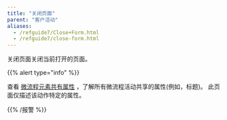 ```yaml
---
title: "关闭页面"
parent: "客户活动"
aliases:
  - /refguide7/Close+Form.html
  - /refguide7/close-form.html
---
```


关闭页面关闭当前打开的页面。

{{% alert type="info" %}}

查看 [微流程元素共有属性](microflow-element-common-properties) ，了解所有微流程活动共享的属性(例如，标题)。 此页面仅描述该动作特定的属性。

{{% /报警 %}}
